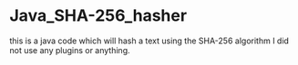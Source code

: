 # Java_SHA-256_hasher
this is a java code which will hash a text using the SHA-256 algorithm 
I did not use any plugins or anything.
